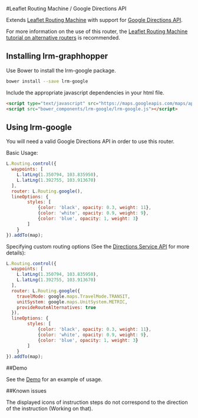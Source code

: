 #Leaflet Routing Machine / Google Directions API

Extends [Leaflet Routing Machine](https://github.com/perliedman/leaflet-routing-machine) with support for [Google Directions API](https://developers.google.com/maps/documentation/directions/intro).

For more information on the use of this router, the [Leaflet Routing Machine tutorial on alternative routers](http://www.liedman.net/leaflet-routing-machine/tutorials/alternative-routers/) is recommended.

## Installing lrm-graphhopper

Use Bower to install the lrm-google package.

```sh
bower install --save lrm-google
```

Include the appropriate javascript dependencies in your html file.

```html
<script type="text/javascript" src="https://maps.googleapis.com/maps/api/js?key=<YOUR GOOGLE DIRECTIONS API KEY HERE>"></script>
<script src="bower_components/lrm-google/lrm-google.js"></script>
```

## Using lrm-google

You will need a valid Google Directions API in order to use this router.

Basic Usage:

```javascript
L.Routing.control({
  waypoints: [
    L.latLng(1.350794, 103.835950),
    L.latLng(1.392755, 103.913670)
  ],
  router: L.Routing.google(),
  lineOptions: {
        styles: [
            {color: 'black', opacity: 0.3, weight: 11},
            {color: 'white', opacity: 0.9, weight: 9},
            {color: 'blue', opacity: 1, weight: 3}
        ]
    }
}).addTo(map);
```

Specifying custom routing options (See the [Directions Service API](https://developers.google.com/maps/documentation/javascript/directions) for more details):

```javascript
L.Routing.control({
  waypoints: [
    L.latLng(1.350794, 103.835950),
    L.latLng(1.392755, 103.913670)
  ],
  router: L.Routing.google({
    travelMode: google.maps.TravelMode.TRANSIT,
    unitSystem: google.maps.UnitSystem.METRIC,
    provideRouteAlternatives: true
  }),
  lineOptions: {
        styles: [
            {color: 'black', opacity: 0.3, weight: 11},
            {color: 'white', opacity: 0.9, weight: 9},
            {color: 'blue', opacity: 1, weight: 3}
        ]
    }
}).addTo(map);
```

##Demo

See the [Demo](http://kahkhang.github.io/lrm-google/) for an example of usage.

##Known issues

The displayed icons of instruction steps do not correspond to the direction of the instruction (Working on that).